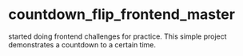 # countdown_flip_frontend_master
started doing frontend challenges for practice. This simple project demonstrates a countdown to a certain time.
